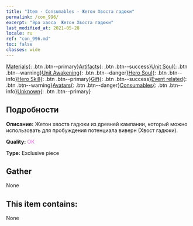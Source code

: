 ```yaml
---
title: "Item - Consumables - Жетон Хвоста гадюки"
permalink: /con_996/
excerpt: "Эра хаоса  Жетон Хвоста гадюки"
last_modified_at: 2021-05-28
locale: ru
ref: "con_996.md"
toc: false
classes: wide
---
```

 [Materials](/ItemsRU/){: .btn .btn--primary}[Artifacts](/ItemsRU/Artifacts/){: .btn .btn--success}[Unit Soul](/ItemsRU/UnitSoul/){: .btn .btn--warning}[Unit Awakening](/ItemsRU/UnitAwakening/){: .btn .btn--danger}[Hero Soul](/ItemsRU/HeroSoul/){: .btn .btn--info}[Hero Skill](/ItemsRU/HeroSkill/){: .btn .btn--primary}[Gift](/ItemsRU/Gift/){: .btn .btn--success}[Event related](/ItemsRU/Events/){: .btn .btn--warning}[Avatars](/ItemsRU/Avatars/){: .btn .btn--danger}[Consumables](/ItemsRU/Consumables/){: .btn .btn--info}[Unknown](/ItemsRU/Unknown/){: .btn .btn--primary}

## Подробности
 **Описание:** Жетон хвоста гадюки из древней кампании, который можно использовать для пробуждения потенциала виверн (Хвост гадюки).

 **Quality:** <span style="color: #DA70D6">OK</span>

 **Type:** Exclusive piece

## Gather

  None

## This item contains:

  None

